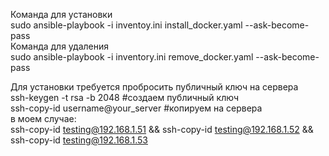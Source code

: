 Команда для установки  
sudo ansible-playbook -i inventoy.ini install_docker.yaml --ask-become-pass  
Команда для удаления  
sudo ansible-playbook -i inventory.ini remove_docker.yaml --ask-become-pass  
  
Для установки требуется пробросить публичный ключ на сервера  
ssh-keygen -t rsa -b 2048 #создаем публичный ключ  
ssh-copy-id username@your_server #копируем на сервера  
в моем случае:  
ssh-copy-id testing@192.168.1.51 && ssh-copy-id testing@192.168.1.52 && ssh-copy-id testing@192.168.1.53

